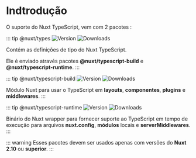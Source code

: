 # Indtrodução

O suporte do Nuxt TypeScript, vem com 2 pacotes :

::: tip @nuxt/types 
![Version](https://img.shields.io/npm/v/@nuxt/types?color=%23007ACC&style=flat-square)
![Downloads](https://img.shields.io/npm/dm/@nuxt/types?style=flat-square)

Contém as definições de tipo do Nuxt TypeScript.

Ele é enviado através pacotes **@nuxt/typescript-build** e **@nuxt/typescript-runtime**.
:::

::: tip @nuxt/typescript-build
![Version](https://img.shields.io/npm/v/@nuxt/typescript-build?color=%23007ACC&style=flat-square)
![Downloads](https://img.shields.io/npm/dm/@nuxt/typescript-build?style=flat-square)

Módulo Nuxt para usar o TypeScript em **layouts**, **componentes**, **plugins** e **middlewares**.
:::

::: tip @nuxt/typescript-runtime
![Version](https://img.shields.io/npm/v/@nuxt/typescript-runtime?color=%23007ACC&style=flat-square)
![Downloads](https://img.shields.io/npm/dm/@nuxt/typescript-runtime?style=flat-square)

Binário do Nuxt wrapper para fornecer suporte ao TypeScript em tempo de execução para arquivos **nuxt.config**, **módulos** locais e **serverMiddlewares**.
:::


::: warning 
Esses pacotes devem ser usados apenas com versões do **Nuxt 2.10** ou **superior**.
:::
